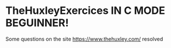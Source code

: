 # TheHuxleyExercices IN C MODE BEGUINNER!
 Some questions on the site https://www.thehuxley.com/ resolved
